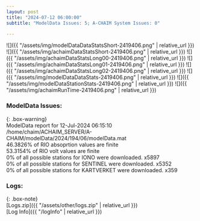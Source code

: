 ```yaml
---
layout: post
title: "2024-07-12 06:00:00"
subtitle: "ModelData Issues: 5; A-CHAIM System Issues: 0"

---
```


![]({{ "/assets/img/modelDataDataStatsShort-2419406.png" | relative_url }})
![]({{ "/assets/img/achaimDataStatsShort-2419406.png" | relative_url }})
![]({{ "/assets/img/achaimDataStatsLong00-2419406.png" | relative_url }})
![]({{ "/assets/img/achaimDataStatsLong01-2419406.png" | relative_url }})
![]({{ "/assets/img/achaimDataStatsLong02-2419406.png" | relative_url }})
![]({{ "/assets/img/modelDataDataStats-2419406.png" | relative_url }})
![]({{ "/assets/img/modelDataStationStats-2419406.png" | relative_url }})
![]({{ "/assets/img/achaimRunTime-2419406.png" | relative_url }})


### ModelData Issues:  
  
{: .box-warning}  
 ModelData report for 12-Jul-2024 06:15:10   
 /home/chaim/ACHAIM_SERVER/A-CHAIM/modelData/2024/194/06/modelData.mat   
 46.3826% of RIO absoprtion values are finite   
 53.3154% of RIO volt values are finite   
 0% of all possible stations for IONO were downloaded. x5897   
 0% of all possible stations for SENTINEL were downloaded. x5352   
 0% of all possible stations for KARTVERKET were downloaded. x359   
  


### Logs:  
  
{: .box-note}  
[Logs.zip]({{ "/assets/other/logs.zip" | relative_url }})  
[Log Info]({{ "/logInfo" | relative_url }})  

